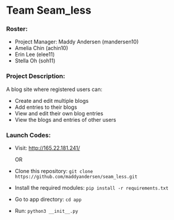 # Team Seam_less

### Roster:
* Project Manager: Maddy Andersen (mandersen10)
* Amelia Chin (achin10)
* Erin Lee (elee11)
* Stella Oh (soh11)

### Project Description:
A blog site where registered users can:
* Create and edit multiple blogs
* Add entries to their blogs
* View and edit their own blog entries
* View the blogs and entries of other users

### Launch Codes:
* Visit: http://165.22.181.241/
  
  OR

* Clone this repository:
  `git clone https://github.com/maddyandersen/seam_less.git`
* Install the required modules:
  `pip install -r requirements.txt`
* Go to app directory: 
  `cd app`
* Run:
  `python3 __init__.py`

